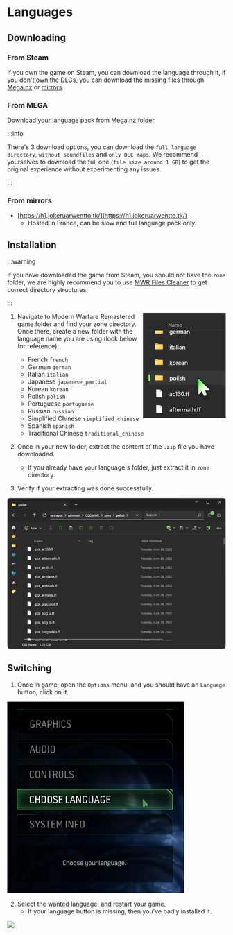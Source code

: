 # Languages

## Downloading

### From Steam

If you own the game on Steam, you can download the language through it, if you don't own the DLCs, you can download the missing files through [Mega.nz](#from-mega) or [mirrors](#from-mirrors).

### From MEGA

Download your language pack from [Mega.nz folder](https://mega.nz/folder/OTBWWAqY#KNyc53z1JPNUUWCS4qVqlQ).

:::info

There's 3 download options, you can download the `full language directory`, `without soundfiles` and `only DLC maps`. We recommend yourselves to download the full one (`file size around 1 GB`) to get the original experience without experimenting any issues.

:::

### From mirrors

- [https://h1.jokeruarwentto.tk/](https://h1.jokeruarwentto.tk/)
  - Hosted in France, can be slow and full language pack only.

## Installation

:::warning

If you have downloaded the game from Steam, you should not have the `zone` folder, we are highly recommend you to use [MWR Files Cleaner](https://github.com/skkuull/mwr-files-cleaner) to get correct directory structures.

:::

<img align="right" src="/img/language-new-folder-result.png" />

1. Navigate to Modern Warfare Remastered game folder and find your zone directory. Once there, create a new folder with the language name you are using (look below for reference).

   - French `french`
   - German `german`
   - Italian `italian`
   - Japanese `japanese_partial`
   - Korean `korean`
   - Polish `polish`
   - Portuguese `portuguese`
   - Russian `russian`
   - Simplified Chinese `simplified_chinese`
   - Spanish `spanish`
   - Traditional Chinese `traditional_chinese`

2. Once in your new folder, extract the content of the `.zip` file you have downloaded.

   - If you already have your language's folder, just extract it in `zone` directory.

3. Verify if your extracting was done successfully.

![](/img/language-extract-result.png)

## Switching

1. Once in game, open the `Options` menu, and you should have an `Language` button, click on it.

![](/img/language-in-game-options.png)

2. Select the wanted language, and restart your game.
   - If your language button is missing, then you've badly installed it.

![](/img/language-in-game-full-menu.jpeg)
